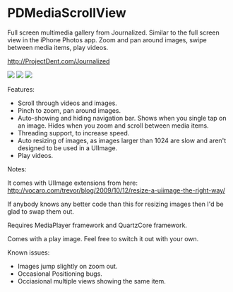 PDMediaScrollView
=================

Full screen multimedia gallery from Journalized. Similar to the full screen view in the iPhone Photos app. Zoom and pan around images, swipe between media items, play videos.

http://ProjectDent.com/Journalized

![](http://f.cl.ly/items/2l2x3J3u0u0O3W0O2b0v/github1.png)
![](http://f.cl.ly/items/2P1i0E0l462q2811273n/github2.png)
![](http://f.cl.ly/items/2P071p1H0r0U3y241943/github3.png)

Features:
- Scroll through videos and images.
- Pinch to zoom, pan around images.
- Auto-showing and hiding navigation bar. Shows when you single tap on an image. Hides when you zoom and scroll between media items.
- Threading support, to increase speed.
- Auto resizing of images, as images larger than 1024 are slow and aren't designed to be used in a UIImage.
- Play videos.

Notes:

It comes with UIImage extensions from here:
http://vocaro.com/trevor/blog/2009/10/12/resize-a-uiimage-the-right-way/

If anybody knows any better code than this for resizing images then I'd be glad to swap them out.

Requires MediaPlayer framework and QuartzCore framework.

Comes with a play image. Feel free to switch it out with your own.

Known issues:
- Images jump slightly on zoom out.
- Occasional Positioning bugs.
- Occiasional multiple views showing the same item.
